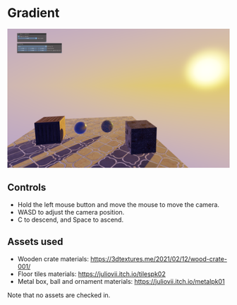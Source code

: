 # Gradient

![Screenshot](screenshot.png)
 
## Controls
- Hold the left mouse button and move the mouse to move the camera.
- WASD to adjust the camera position. 
- C to descend, and Space to ascend. 

## Assets used
- Wooden crate materials: https://3dtextures.me/2021/02/12/wood-crate-001/  
- Floor tiles materials: https://juliovii.itch.io/tilespk02  
- Metal box, ball and ornament materials: https://juliovii.itch.io/metalpk01  

Note that no assets are checked in.